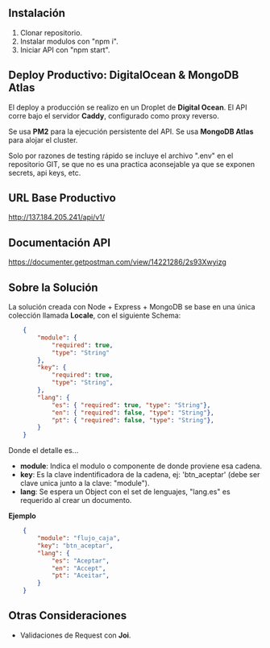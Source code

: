 
## Instalación

1. Clonar repositorio.
2. Instalar modulos con "npm i". 
3. Iniciar API con "npm start".

## Deploy Productivo: DigitalOcean & MongoDB Atlas

El deploy a producción se realizo en un Droplet de **Digital Ocean**. El API corre bajo el servidor **Caddy**, configurado como proxy reverso. 

Se usa **PM2** para la ejecución persistente del API. Se usa **MongoDB Atlas** para alojar el cluster. 

Solo por razones de testing rápido se incluye el archivo ".env" en el repositorio GIT, se que no es una practica aconsejable ya que se exponen secrets, api keys, etc.

## URL Base Productivo
http://137.184.205.241/api/v1/

## Documentación API
https://documenter.getpostman.com/view/14221286/2s93Xwyizg

## Sobre la Solución

La solución creada con Node + Express + MongoDB se base en una única colección llamada **Locale**, con el siguiente Schema:

```json
    {
        "module": {
            "required": true,
            "type": "String"
        },
        "key": {
            "required": true,
            "type": "String",        
        },
        "lang": {
            "es": { "required": true, "type": "String"},        
            "en": { "required": false, "type": "String"},
            "pt": { "required": false, "type": "String"},           
        }
    }
```

Donde el detalle es...

- **module**: Indica el modulo o componente de donde proviene esa cadena.
- **key**: Es la clave indentificadora de la cadena, ej: 'btn_aceptar' (debe ser clave unica junto a la clave: "module").
- **lang**: Se espera un Object con el set de lenguajes, "lang.es" es requerido al crear un documento.

**Ejemplo**

```json
    {
        "module": "flujo_caja",
        "key": "btn_aceptar",
        "lang": {
            "es": "Aceptar",        
            "en": "Accept",
            "pt": "Aceitar",           
        }
    }
```

## Otras Consideraciones

- Validaciones de Request con **Joi**.